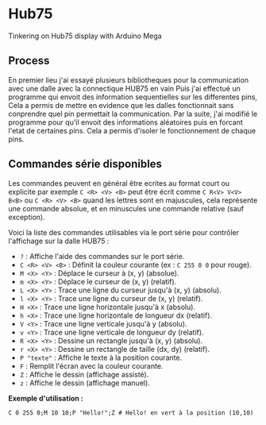Hub75
=====

Tinkering on Hub75 display with Arduino Mega

## Process

En premier lieu j'ai essayé plusieurs bibliotheques pour la communication avec une dalle avec la connectique HUB75 en vain
Puis j'ai effectué un programme qui envoit des information sequentielles sur les differentes pins, 
Cela a permis de mettre en evidence que les dalles fonctionnait sans conprendre quel pin permettait la communication.
Par la suite, j'ai modifié le programme pour qu'il envoit des informations aléatoires puis en forcant l'etat de certaines pins.
Cela a permis d'isoler le fonctionnement de chaque pins.

## Commandes série disponibles

Les commandes peuvent en général être ecrites au format court ou explicite par exemple `C <R> <V> <B>` peut être écrit comme `C R<V> V<V> B<B>` ou `C <R> <V> <B>`
quand les lettres sont en majuscules, cela représente une commande absolue, et en minuscules une commande relative (sauf exception).

Voici la liste des commandes utilisables via le port série pour contrôler l'affichage sur la dalle HUB75 :

- `?` : Affiche l'aide des commandes sur le port série.
- `C <R> <V> <B>` : Définit la couleur courante (ex : `C 255 0 0` pour rouge).
- `M <X> <Y>` : Déplace le curseur à (x, y) (absolue).
- `m <X> <Y>` : Déplace le curseur de (x, y) (relatif).
- `L <X> <Y>` : Trace une ligne du curseur jusqu'à (x, y) (absolu).
- `l <X> <Y>` : Trace une ligne du curseur de (x, y) (relatif).
- `H <X>` : Trace une ligne horizontale jusqu'à x (absolu).
- `h <X>` : Trace une ligne horizontale de longueur dx (relatif).
- `V <Y>` : Trace une ligne verticale jusqu'à y (absolu).
- `v <Y>` : Trace une ligne verticale de longueur dy (relatif).
- `R <X> <Y>` : Dessine un rectangle jusqu'à (x, y) (absolu).
- `r <X> <Y>` : Dessine un rectangle de taille (dx, dy) (relatif).
- `P "texte"` : Affiche le texte à la position courante.
- `F` : Remplit l'écran avec la couleur courante.
- `Z` : Affiche le dessin (affichage assisté).
- `z` : Affiche le dessin (affichage manuel).

**Exemple d'utilisation :**

```
C 0 255 0;M 10 10;P "Hello!";Z # Hello! en vert à la position (10,10)
```